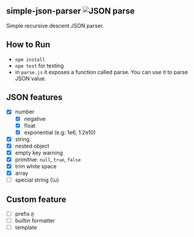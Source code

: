 ## simple-json-parser ![JSON parse](https://github.com/kjj6198/simple-json-parser/workflows/JSON%20parse/badge.svg?branch=master)

Simple recursive descent JSON parser.

## How to Run

- `npm install`
- `npm test` for testing
- in `parse.js` it exposes a function called parse. You can use it to parse JSON value.

## JSON features

- [x] number
  - [x] negative
  - [x] float
  - [x] exponential (e.g: 1e6, 1.2e10)
- [x] string
- [x] nested object
- [x] empty key warning
- [x] primitive: `null`, `true`, `false`
- [x] trim white space
- [x] array
- [ ] special string (\u)

## Custom feature

- [ ] prefix `@`
- [ ] builtin formatter
- [ ] template
